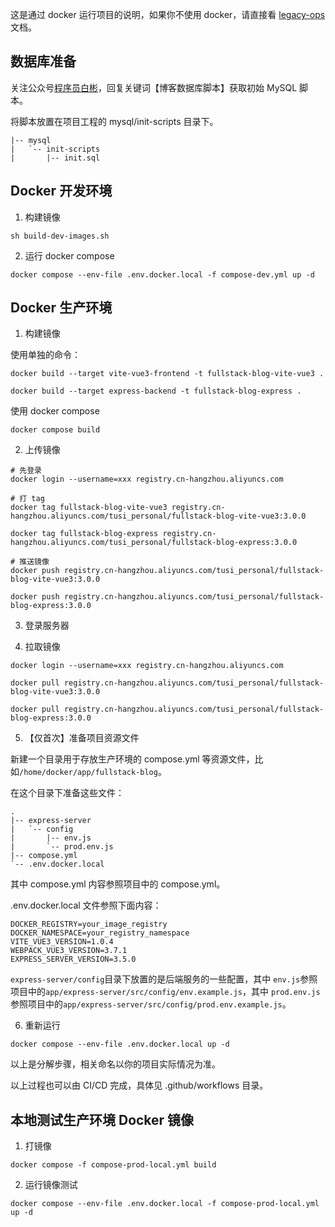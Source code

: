 这是通过 docker 运行项目的说明，如果你不使用 docker，请直接看 [legacy-ops](./legacy-ops.md) 文档。

## 数据库准备

关注公众号[程序员白彬](https://qncdn.wbjiang.cn/%E5%85%AC%E4%BC%97%E5%8F%B7/qrcode_new.jpg)，回复关键词【博客数据库脚本】获取初始 MySQL 脚本。

将脚本放置在项目工程的 mysql/init-scripts 目录下。

```
|-- mysql
|   `-- init-scripts
|       |-- init.sql
```

## Docker 开发环境

1. 构建镜像

```shell
sh build-dev-images.sh
```

2. 运行 docker compose

```shell
docker compose --env-file .env.docker.local -f compose-dev.yml up -d
```

## Docker 生产环境

1. 构建镜像

使用单独的命令：

```shell
docker build --target vite-vue3-frontend -t fullstack-blog-vite-vue3 .

docker build --target express-backend -t fullstack-blog-express .
```

使用 docker compose

```shell
docker compose build
```

2. 上传镜像

```shell
# 先登录
docker login --username=xxx registry.cn-hangzhou.aliyuncs.com

# 打 tag
docker tag fullstack-blog-vite-vue3 registry.cn-hangzhou.aliyuncs.com/tusi_personal/fullstack-blog-vite-vue3:3.0.0

docker tag fullstack-blog-express registry.cn-hangzhou.aliyuncs.com/tusi_personal/fullstack-blog-express:3.0.0

# 推送镜像
docker push registry.cn-hangzhou.aliyuncs.com/tusi_personal/fullstack-blog-vite-vue3:3.0.0

docker push registry.cn-hangzhou.aliyuncs.com/tusi_personal/fullstack-blog-express:3.0.0
```

3. 登录服务器

4. 拉取镜像

```shell
docker login --username=xxx registry.cn-hangzhou.aliyuncs.com

docker pull registry.cn-hangzhou.aliyuncs.com/tusi_personal/fullstack-blog-vite-vue3:3.0.0

docker pull registry.cn-hangzhou.aliyuncs.com/tusi_personal/fullstack-blog-express:3.0.0
```

5. 【仅首次】准备项目资源文件

新建一个目录用于存放生产环境的 compose.yml 等资源文件，比如`/home/docker/app/fullstack-blog`。

在这个目录下准备这些文件：

```
.
|-- express-server
|   `-- config
|       |-- env.js
|       `-- prod.env.js
|-- compose.yml
`-- .env.docker.local
```

其中 compose.yml 内容参照项目中的 compose.yml。

.env.docker.local 文件参照下面内容：

```
DOCKER_REGISTRY=your_image_registry
DOCKER_NAMESPACE=your_registry_namespace
VITE_VUE3_VERSION=1.0.4
WEBPACK_VUE3_VERSION=3.7.1
EXPRESS_SERVER_VERSION=3.5.0
```

`express-server/config`目录下放置的是后端服务的一些配置，其中 `env.js`参照项目中的`app/express-server/src/config/env.example.js`，其中 `prod.env.js`参照项目中的`app/express-server/src/config/prod.env.example.js`。

6. 重新运行

```shell
docker compose --env-file .env.docker.local up -d
```

以上是分解步骤，相关命名以你的项目实际情况为准。

以上过程也可以由 CI/CD 完成，具体见 .github/workflows 目录。

## 本地测试生产环境 Docker 镜像

1. 打镜像

```shell
docker compose -f compose-prod-local.yml build
```

2. 运行镜像测试

```shell
docker compose --env-file .env.docker.local -f compose-prod-local.yml up -d
```
